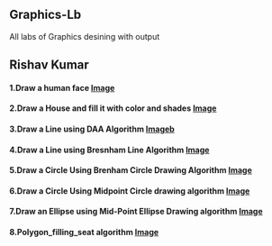 ## Graphics-Lb
All labs of Graphics desining with output
## Rishav Kumar

#### 1.Draw a human face [Image](https://github.com/Rishav9852Kumar/Graphics-Lb/blob/main/image/1.png)
#### 2.Draw a House and fill it with color and shades [Image](https://github.com/Rishav9852Kumar/Graphics-Lb/blob/main/image/2.png)
#### 3.Draw a Line using DAA Algorithm [Imageb](https://github.com/Rishav9852Kumar/Graphics-Lb/blob/main/image/3.png)
#### 4.Draw a Line using Bresnham Line Algorithm [Image](https://github.com/Rishav9852Kumar/Graphics-Lb/blob/main/(4)%20Line%20using%20Bresnham%20Line%20Algorithm.main.cpp)
#### 5.Draw a Circle Using Brenham Circle Drawing Algorithm [Image](https://github.com/Rishav9852Kumar/Graphics-Lb/blob/main/(5)%20Circle%20Using%20Brenham%20Circle%20Drawing%20Algorithm.cpp)
#### 6.Draw a Circle Using Midpoint Circle drawing algorithm [Image](https://github.com/Rishav9852Kumar/Graphics-Lb/blob/main/(6)%20Circle%20Using%20Midpoint%20Circle%20drawing%20algorithm.cpp)
#### 7.Draw an Ellipse using Mid-Point Ellipse Drawing algorithm [Image](https://github.com/Rishav9852Kumar/Graphics-Lb/blob/main/(7)%20Ellipse%20using%20Mid-Point%20Ellipse%20Drawing%20algorithm.cpp)
#### 8.Polygon_filling_seat algorithm [Image](.)


